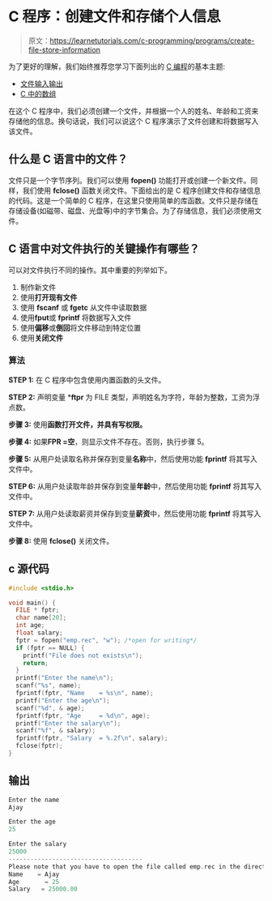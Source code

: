 # C 程序：创建文件和存储个人信息

> 原文：<https://learnetutorials.com/c-programming/programs/create-file-store-information>

为了更好的理解，我们始终推荐您学习下面列出的 [C 编程](../ "C programming")的基本主题:

*   [文件输入输出](../../c-programming/file-handling)
*   [C 中的数组](../../c-programming/array)

在这个 C 程序中，我们必须创建一个文件，并根据一个人的姓名、年龄和工资来存储他的信息。换句话说，我们可以说这个 C 程序演示了文件创建和将数据写入该文件。

## 什么是 C 语言中的文件？

文件只是一个字节序列。我们可以使用 **fopen()** 功能打开或创建一个新文件。同样，我们使用 **fclose()** 函数关闭文件。下面给出的是 C 程序创建文件和存储信息的代码。这是一个简单的 C 程序，在这里只使用简单的库函数。文件只是存储在存储设备(如磁带、磁盘、光盘等)中的字节集合。为了存储信息，我们必须使用文件。

## C 语言中对文件执行的关键操作有哪些？

可以对文件执行不同的操作。其中重要的列举如下。

1.  制作新文件
2.  使用**打开现有文件**
3.  使用 **fscanf** 或 **fgetc** 从文件中读取数据
4.  使用**fput**或 **fprintf** 将数据写入文件
5.  使用**偏移**或**倒回**将文件移动到特定位置
6.  使用**关闭文件**

### 算法

**STEP 1:** 在 C 程序中包含使用内置函数的头文件。

**STEP 2:** 声明变量 ***ftpr** 为 FILE 类型，声明姓名为字符，年龄为整数，工资为浮点数。

**步骤 3:** 使用**函数打开文件，并具有写权限。**

**步骤 4:** 如果**FPR =空**，则显示文件不存在。否则，执行步骤 5。

**步骤 5:** 从用户处读取名称并保存到变量**名称**中，然后使用功能 **fprintf** 将其写入文件中。

**STEP 6:** 从用户处读取年龄并保存到变量**年龄**中，然后使用功能 **fprintf** 将其写入文件中。

**STEP 7:** 从用户处读取薪资并保存到变量**薪资**中，然后使用功能 **fprintf** 将其写入文件中。

**步骤 8:** 使用 **fclose()** 关闭文件。

## c 源代码

```c
#include <stdio.h>

void main() {
  FILE * fptr;
  char name[20];
  int age;
  float salary;
  fptr = fopen("emp.rec", "w"); /*open for writing*/
  if (fptr == NULL) {
    printf("File does not exists\n");
    return;
  }
  printf("Enter the name\n");
  scanf("%s", name);
  fprintf(fptr, "Name    = %s\n", name);
  printf("Enter the age\n");
  scanf("%d", & age);
  fprintf(fptr, "Age     = %d\n", age);
  printf("Enter the salary\n");
  scanf("%f", & salary);
  fprintf(fptr, "Salary  = %.2f\n", salary);
  fclose(fptr);
}

```

## 输出

```c
Enter the name
Ajay

Enter the age
25

Enter the salary
25000
-------------------------------------
Please note that you have to open the file called emp.rec in the directory
Name    = Ajay
Age       = 25
Salary   = 25000.00
```